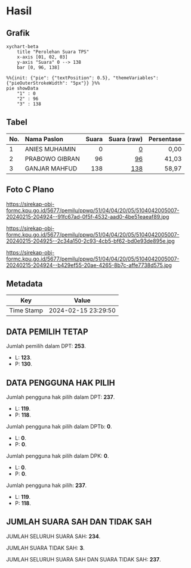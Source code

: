 # Hasil

## Grafik

```mermaid
xychart-beta
    title "Perolehan Suara TPS"
    x-axis [01, 02, 03]
    y-axis "Suara" 0 --> 138
    bar [0, 96, 138]
```

```mermaid
%%{init: {"pie": {"textPosition": 0.5}, "themeVariables": {"pieOuterStrokeWidth": "5px"}} }%%
pie showData
    "1" : 0
    "2" : 96
    "3" : 138
```

## Tabel

| No. | Nama Paslon    | Suara | Suara (raw) | Persentase |
|:--- |:-------------- | -----:| -----------:| ----------:|
| 1   | ANIES MUHAIMIN | 0     | [0][p-1]    | 0,00       |
| 2   | PRABOWO GIBRAN | 96    | [96][p-2]   | 41,03      |
| 3   | GANJAR MAHFUD  | 138   | [138][p-3]  | 58,97      |


[p-1]: https://github.com/gigit-pemilu/pemilu-2024-51-bali/blob/main/pilpres/hitung-suara/sub/51-bali/sub/04-gianyar/sub/04-tampaksiring/sub/2005-pejeng-kawan/sub/007-tps/sub/paslon-1.txt
[p-2]: https://github.com/gigit-pemilu/pemilu-2024-51-bali/blob/main/pilpres/hitung-suara/sub/51-bali/sub/04-gianyar/sub/04-tampaksiring/sub/2005-pejeng-kawan/sub/007-tps/sub/paslon-2.txt
[p-3]: https://github.com/gigit-pemilu/pemilu-2024-51-bali/blob/main/pilpres/hitung-suara/sub/51-bali/sub/04-gianyar/sub/04-tampaksiring/sub/2005-pejeng-kawan/sub/007-tps/sub/paslon-3.txt

## Foto C Plano

https://sirekap-obj-formc.kpu.go.id/5677/pemilu/ppwp/51/04/04/20/05/5104042005007-20240215-204924--91fc67ad-0f5f-4532-aad0-4be51eaeaf89.jpg

https://sirekap-obj-formc.kpu.go.id/5677/pemilu/ppwp/51/04/04/20/05/5104042005007-20240215-204925--2c34a150-2c93-4cb5-bf62-bd0e93de895e.jpg

https://sirekap-obj-formc.kpu.go.id/5677/pemilu/ppwp/51/04/04/20/05/5104042005007-20240215-204924--b429ef55-20ae-4265-8b7c-affe7738d575.jpg


## Metadata

| Key        | Value               |
| ---------- | ------------------- |
| Time Stamp | 2024-02-15 23:29:50 |


## DATA PEMILIH TETAP

Jumlah pemilih dalam DPT: **253**.
 * L: **123**.
 * P: **130**.

## DATA PENGGUNA HAK PILIH

Jumlah pengguna hak pilih dalam DPT: **237**.
 * L: **119**.
 * P: **118**.

Jumlah pengguna hak pilih dalam DPTb: **0**.
 * L: **0**.
 * P: **0**.

Jumlah pengguna hak pilih dalam DPK: **0**.
 * L: **0**.
 * P: **0**.

Jumlah pengguna hak pilih: **237**.
 * L: **119**.
 * P: **118**.

## JUMLAH SUARA SAH DAN TIDAK SAH

JUMLAH SELURUH SUARA SAH: **234**.

JUMLAH SUARA TIDAK SAH: **3**.

JUMLAH SELURUH SUARA SAH DAN SUARA TIDAK SAH: **237**.



